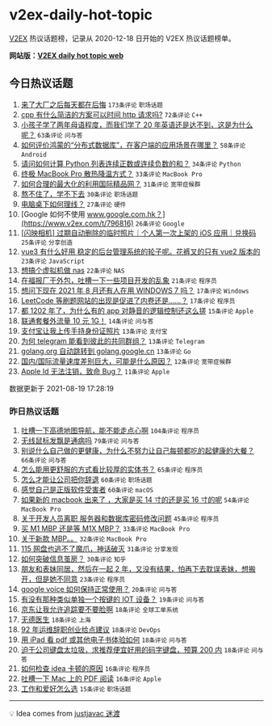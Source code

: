 # v2ex-daily-hot-topic

[V2EX](https://www.v2ex.com/) 热议话题榜，记录从 2020-12-18 日开始的 V2EX 热议话题榜单。

**网站版：[V2EX daily hot topic web](https://boojack.github.io/v2ex-daily-hot-topic-web/)**

## 今日热议话题

<!-- TODAY BEGIN -->

1. [来了大厂之后每天都在后悔](https://www.v2ex.com/t/796673) `173条评论` `职场话题`
1. [cpp 有什么简洁的方案可以时间 http 请求吗?](https://www.v2ex.com/t/796751) `72条评论` `C++`
1. [小孩子学了两年母语程度，而我们学了 20 年英语还是达不到，这是为什么呢？](https://www.v2ex.com/t/796682) `63条评论` `问与答`
1. [如何评价鸿蒙的“分布式数据库”，在客户端的应用场景在哪里？](https://www.v2ex.com/t/796757) `58条评论` `Android`
1. [请问如何计算 Python 列表连续正数或连续负数的和？](https://www.v2ex.com/t/796730) `34条评论` `Python`
1. [终极 MacBook Pro 散热降温方式？](https://www.v2ex.com/t/796702) `33条评论` `MacBook Pro`
1. [如何合理的最大化的利用国际精品网？](https://www.v2ex.com/t/796699) `31条评论` `宽带症候群`
1. [熬不住了，学不下去](https://www.v2ex.com/t/796707) `30条评论` `职场话题`
1. [电脑桌下如何理线？](https://www.v2ex.com/t/796671) `27条评论` `硬件`
1. [Google 如何不使用 www.google.com.hk？](https://www.v2ex.com/t/796816) `26条评论` `Google`
1. [[闪映相机] 过期自动删除的临时照片｜个人第一次上架的 iOS 应用｜兑换码](https://www.v2ex.com/t/796692) `25条评论` `分享创造`
1. [vue3 有什么好用 稳定的后台管理系统的轮子呢。花裤叉的只有 vue2 版本的](https://www.v2ex.com/t/796770) `23条评论` `JavaScript`
1. [想搞个虚拟机做 nas](https://www.v2ex.com/t/796715) `22条评论` `NAS`
1. [在福报厂干外包，吐槽一下一些项目开发的乱象](https://www.v2ex.com/t/796868) `21条评论` `程序员`
1. [想问下现在 2021 年 8 月还有人在用 WINDOWS 7 吗？](https://www.v2ex.com/t/796874) `17条评论` `Windows`
1. [LeetCode 等刷题网站的出现是促进了内卷还是……？](https://www.v2ex.com/t/796865) `17条评论` `程序员`
1. [都 1202 年了，为什么有的 app 对静音的逻辑控制还这么搓](https://www.v2ex.com/t/796662) `15条评论` `Apple`
1. [联通套餐外流量 10 元 1G！](https://www.v2ex.com/t/796742) `14条评论` `问与答`
1. [支付宝让我上传手持身份证照片](https://www.v2ex.com/t/796850) `13条评论` `支付宝`
1. [为何 telegram 能看到彼此的共同群组？](https://www.v2ex.com/t/796768) `13条评论` `Telegram`
1. [golang.org 自动跳转到 golang.google.cn](https://www.v2ex.com/t/796683) `13条评论` `Go`
1. [国内/国际流量速度差别巨大，可能是什么原因？](https://www.v2ex.com/t/796881) `12条评论` `宽带症候群`
1. [Apple Id 无法注销，致命 Bug？](https://www.v2ex.com/t/796869) `11条评论` `Apple`

数据更新于 2021-08-19 17:28:19

<!-- TODAY END -->

### 昨日热议话题

<!-- YESTERDAY BEGIN -->

1. [吐槽一下高德地图导航，能不能走点心啊](https://www.v2ex.com/t/796476) `104条评论` `程序员`
1. [无线鼠标发飘是通病吗](https://www.v2ex.com/t/796529) `79条评论` `问与答`
1. [别说什么自己做的更健康，为什么不努力让自己每顿都吃的起健康的大餐？](https://www.v2ex.com/t/796557) `66条评论` `问与答`
1. [怎么能用更舒服的方式看比较厚的实体书？](https://www.v2ex.com/t/796457) `65条评论` `程序员`
1. [怎么才能让公司把你辞退](https://www.v2ex.com/t/796439) `60条评论` `职场话题`
1. [感觉自己是正版软件受害者](https://www.v2ex.com/t/796466) `60条评论` `macOS`
1. [如果新的 macbook 出来了 ，大家是买 14 寸的还是买 16 寸的呢](https://www.v2ex.com/t/796569) `54条评论` `MacBook Pro`
1. [关于开发人员离职 服务器和数据库密码修改问题](https://www.v2ex.com/t/796552) `45条评论` `程序员`
1. [买 M1 MBP 还是等 M1X MBP？](https://www.v2ex.com/t/796474) `33条评论` `MacBook Pro`
1. [关于新款 MBP。。](https://www.v2ex.com/t/796627) `32条评论` `MacBook Pro`
1. [115 网盘也逃不了魔爪，神话破灭](https://www.v2ex.com/t/796574) `31条评论` `分享发现`
1. [如何突破信息茧房？](https://www.v2ex.com/t/796607) `30条评论` `知乎`
1. [朋友和表妹同居，然后在一起 2 年，又没有结果，怕再下去耽误表妹，想搬开，但是她不同意](https://www.v2ex.com/t/796475) `23条评论` `程序员`
1. [google voice 如何保持正常使用？](https://www.v2ex.com/t/796544) `20条评论` `问与答`
1. [有没有那种类似单独一个按键的 IOT 设备？](https://www.v2ex.com/t/796458) `19条评论` `问与答`
1. [京东让我允许追踪要不要脸啊](https://www.v2ex.com/t/796602) `18条评论` `全球工单系统`
1. [无德医生](https://www.v2ex.com/t/796595) `18条评论` `上海`
1. [92 年运维辞职创业给点建议](https://www.v2ex.com/t/796531) `18条评论` `DevOps`
1. [用 iPad 看 pdf 或其他电子书体验如何](https://www.v2ex.com/t/796523) `18条评论` `问与答`
1. [迫于公司键盘太垃圾，求推荐便宜好用的码字键盘，预算 200 内](https://www.v2ex.com/t/796520) `18条评论` `问与答`
1. [如何检查 idea 卡顿的原因](https://www.v2ex.com/t/796599) `16条评论` `程序员`
1. [吐槽一下 Mac 上的 PDF 阅读](https://www.v2ex.com/t/796527) `16条评论` `Apple`
1. [工作和爱好怎么选](https://www.v2ex.com/t/796592) `15条评论` `职场话题`

<!-- YESTERDAY END -->

---

💡 Idea comes from [justjavac 迷渡](https://github.com/justjavac/)
